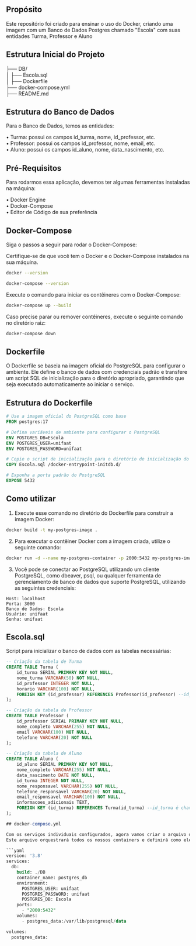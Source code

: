 ## Propósito

Este repositório foi criado para ensinar o uso do Docker, criando uma imagem com um Banco de Dados Postgres chamado "Escola" com suas entidades Turma, Professor e Aluno

## Estrutura Inicial do Projeto

├── DB/ <!-- Contem os arquivos docker para subir o Banco Escola --><br>
│ ├── Escola.sql <!-- SQL utilizado para criar o Banco e as tabelas utilizadas no projeto --><br> 
│ ├── Dockerfile <!-- arquivo docker para inicializar o postgre --><br>
├── docker-compose.yml <!-- define a configuração para o serviço db --><br>
├── README.md <!-- Arquivo com instruções gerais --><br>

## Estrutura do Banco de Dados

Para o Banco de Dados, temos as entidades:

• Turma: possui os campos id_turma, nome, id_professor, etc. <br>
• Professor: possui os campos id_professor, nome, email, etc. <br>
• Aluno: possui os campos id_aluno, nome, data_nascimento, etc. <br>

## Pré-Requisitos

Para rodarmos essa aplicação, devemos ter algumas ferramentas instaladas na máquina:

• Docker Engine <br>
• Docker-Compose <br>
• Editor de Código de sua preferência <br>

## Docker-Compose

Siga o passos a seguir para rodar o Docker-Compose:

Certifique-se de que você tem o Docker e o Docker-Compose instalados na sua máquina.
```sh
docker --version
``` 
```sh
docker-compose --version
```

Execute o comando para iniciar os contêineres com o Docker-Compose:
```sh
docker-compose up --build
```

Caso precise parar ou remover contêineres, execute o seguinte comando no diretório raiz:
```sh
docker-compose down
```

## Dockerfile

O Dockerfile se baseia na imagem oficial do PostgreSQL para configurar o ambiente. Ele define o banco de dados com credenciais padrão e transfere um script SQL de inicialização para o diretório apropriado, garantindo que seja executado automaticamente ao iniciar o serviço.

## Estrutura do Dockerfile

```dockerfile
# Use a imagem oficial do PostgreSQL como base
FROM postgres:17

# Defina variáveis de ambiente para configurar o PostgreSQL
ENV POSTGRES_DB=Escola
ENV POSTGRES_USER=unifaat
ENV POSTGRES_PASSWORD=unifaat

# Copie o script de inicialização para o diretório de inicialização do PostgreSQL
COPY Escola.sql /docker-entrypoint-initdb.d/

# Exponha a porta padrão do PostgreSQL
EXPOSE 5432
```

## Como utilizar

1. Execute esse comando no diretório do Dockerfile para construir a imagem Docker:
```bash
docker build -t my-postgres-image .
```

2. Para executar o contêiner Docker com a imagem criada, utilize o seguinte comando:
```bash 
docker run -d --name my-postgres-container -p 2000:5432 my-postgres-image
```

3. Você pode se conectar ao PostgreSQL utilizando um cliente PostgreSQL, como dbeaver, psql, ou qualquer ferramenta de gerenciamento de banco de dados que suporte PostgreSQL, utilizando as seguintes credenciais:
```
Host: localhost
Porta: 3000
Banco de Dados: Escola
Usuário: unifaat
Senha: unifaat
```

## Escola.sql

Script para inicializar o banco de dados com as tabelas necessárias:

```sql
-- Criação da tabela de Turma
CREATE TABLE Turma (
    id_turma SERIAL PRIMARY KEY NOT NULL,
    nome_turma VARCHAR(50) NOT NULL,
    id_professor INTEGER NOT NULL,
    horario VARCHAR(100) NOT NULL,
    FOREIGN KEY (id_professor) REFERENCES Professor(id_professor) --id_professor é chave estrangeira em Turma referenciando id_professor em Professor
);

-- Criação da tabela de Professor
CREATE TABLE Professor (
    id_professor SERIAL PRIMARY KEY NOT NULL,
    nome_completo VARCHAR(255) NOT NULL,
    email VARCHAR(100) NOT NULL,
    telefone VARCHAR(20) NOT NULL
);

-- Criação da tabela de Aluno
CREATE TABLE Aluno (
    id_aluno SERIAL PRIMARY KEY NOT NULL,
    nome_completo VARCHAR(255) NOT NULL,
    data_nascimento DATE NOT NULL,
    id_turma INTEGER NOT NULL,
    nome_responsavel VARCHAR(255) NOT NULL,
    telefone_responsavel VARCHAR(20) NOT NULL,
    email_responsavel VARCHAR(100) NOT NULL,
    informacoes_adicionais TEXT,
    FOREIGN KEY (id_turma) REFERENCES Turma(id_turma) --id_turma é chave estrangeira em Aluno referenciando id_turma em Turma
);

## docker-compose.yml

Com os serviços individuais configurados, agora vamos criar o arquivo docker-compose.yml na raiz do projeto.
Este arquivo orquestrará todos os nossos containers e definirá como eles se relacionam

```yaml
version: '3.8'
services:
  db:
    build: ./DB
    container_name: postgres_db
    environment:
      POSTGRES_USER: unifaat
      POSTGRES_PASSWORD: unifaat
      POSTGRES_DB: Escola
    ports:
      - "2000:5432"
    volumes:
      - postgres_data:/var/lib/postgresql/data

volumes:
  postgres_data:


